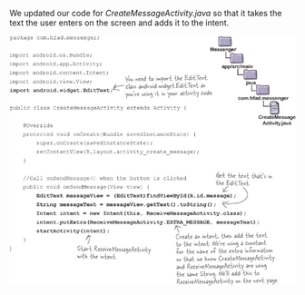 We updated our code for *CreateMessageActivity.java* so that it takes the text the user enters on the screen and adds it to the intent. 

![](.guides/img/30code.png)
